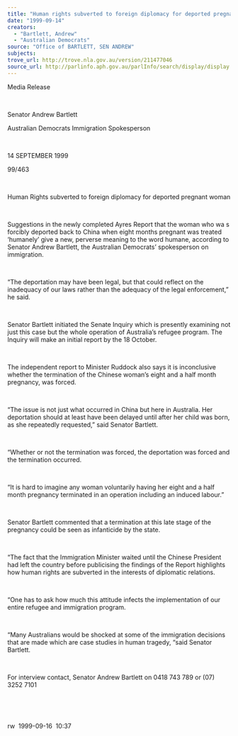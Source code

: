 ```yaml
---
title: "Human rights subverted to foreign diplomacy for deported pregnant woman."
date: "1999-09-14"
creators:
  - "Bartlett, Andrew"
  - "Australian Democrats"
source: "Office of BARTLETT, SEN ANDREW"
subjects:
trove_url: http://trove.nla.gov.au/version/211477046
source_url: http://parlinfo.aph.gov.au/parlInfo/search/display/display.w3p;query=Id%3A%22media/pressrel/B5F06%22
---
```


   

  Media Release

  

  Senator Andrew Bartlett

  Australian Democrats Immigration Spokesperson

  

 14 SEPTEMBER 1999

 99/463

  

  Human Rights subverted to foreign diplomacy 
for deported pregnant woman

  

  Suggestions in the newly completed Ayres Report that the woman who 
wa s forcibly deported back to China when eight months pregnant 
was treated ‘humanely’ give a new, perverse meaning to the word 
humane, according to Senator Andrew Bartlett, the Australian Democrats’ 
spokesperson on immigration.

  

 “The deportation may have been legal, but that could 
reflect on the inadequacy of our laws rather than the adequacy of the 
legal enforcement,” he said.

  

 Senator Bartlett initiated the Senate Inquiry which 
is presently examining not just this case but the whole operation of 
Australia’s refugee program. The Inquiry will make an initial report 
by the 18 October.

  

 The independent report to Minister Ruddock also says 
it is inconclusive whether the termination of the Chinese woman’s 
eight and a half month pregnancy, was forced.

  

 “The issue is not just what occurred in China but 
here in Australia. Her deportation should at least have been delayed 
until after her child was born, as she repeatedly requested,” said 
Senator Bartlett.

  

 “Whether or not the termination was forced, the 
deportation was forced and the termination occurred.

  

 “It is hard to imagine any woman voluntarily having 
her eight and a half month pregnancy terminated in an operation including 
an induced labour.”

  

 Senator Bartlett commented that a termination at this 
late stage of the pregnancy could be seen as infanticide by the state.

  

 “The fact that the Immigration Minister waited until 
the Chinese President had left the country before publicising the findings 
of the Report highlights how human rights are subverted in the interests 
of diplomatic relations.

  

 “One has to ask how much this attitude infects the 
implementation of our entire refugee and immigration program.

  

 “Many Australians would be shocked at some of the 
immigration decisions that are made which are case studies in human 
tragedy, “said Senator Bartlett.

  

 For interview contact, Senator Andrew Bartlett on 
0418 743 789 or (07) 3252 7101

  

  

  rw  1999-09-16  10:37

